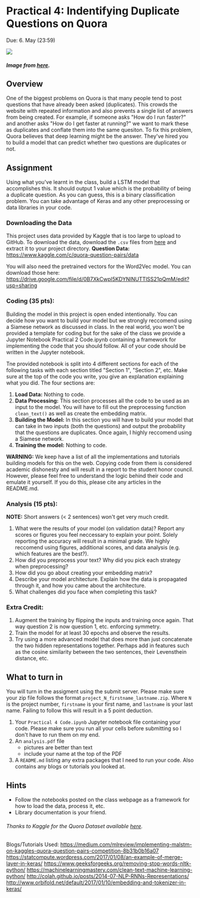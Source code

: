 # Practical 4: Indentifying Duplicate Questions on Quora

Due: 6. May (23:59)

![](https://qph.fs.quoracdn.net/main-qimg-3f50dc82e91955847fbb07c169b4ff61)
##### Image from [here](https://www.quora.com/How-should-Quora-handle-duplicate-answers).

## Overview
One of the biggest problems on Quora is that many people tend to post questions that have already been asked (duplicates). This crowds the website with repeated information and also prevents a single list of answers from being created. For example, if someone asks "How do I run faster?" and another asks "How do I get faster at running?" we want to mark these as duplicates and conflate them into the same quesiton. To fix this problem, Quora believes that deep learning might be the answer. They've hired you to build a model that can predict whether two questions are duplicates or not.

## Assignment
Using what you've learnt in the class, build a LSTM model that accomplishes this. It should output 1 value which is the probability of being a duplicate question. As you can guess, this is a binary classification problem. You can take advantage of Keras and any other preprocessing or data libraries in your code.

### Downloading the Data
This project uses data provided by Kaggle that is too large to upload to GitHub. To download the data, download the `.csv` files from [here](https://www.kaggle.com/c/quora-question-pairs/data) and extract it to your project directory.
**Question Data:** https://www.kaggle.com/c/quora-question-pairs/data

You will also need the pretrained vectors for the Word2Vec model. You can download those here: https://drive.google.com/file/d/0B7XkCwpI5KDYNlNUTTlSS21pQmM/edit?usp=sharing

### Coding (35 pts):
Building the model in this project is open ended intentionally. You can decide how you want to build your model but we strongly reccomend using a Siamese network as discussed in class. In the real world, you won't be provided a template for coding but for the sake of the class we provide a Jupyter Notebook Practical 2 Code.ipynb containing a framework for implementing the code that you should follow. All of your code should be written in the Jupyter notebook.

Tne provided notebook is split into 4 different sections for each of the following tasks with each section titled "Section 1", "Section 2", etc. Make sure at the top of the code you write, you give an explanation explaining what you did. The four sections are:
1. **Load Data:** Nothing to code.
2. **Data Processing:** This section processes all the code to be used as an input to the model. You will have to fill out the preprocessing function `clean_text()` as well as create the embedding matrix.
3. **Building the Model:** In this section you will have to build your model that can take in two inputs (both the questions) and output the probability that the questions are duplicates. Once again, I highly reccomend using a Siamese network.
4. **Training the model:** Nothing to code.

**WARNING:** We keep have a list of all the implementations and tutorials building models for this on the web. Copying code from them is considered academic dishonesty and will result in a report to the student honor council. However, please feel free to understand the logic behind their code and emulate it yourself. If you do this, please cite any articles in the README.md.

### Analysis (15 pts):
**NOTE:** Short answers (< 2 sentences) won't get very much credit.
1. What were the results of your model (on validation data)? Report any scores or figures you feel neccessary to explain your point. Solely reporting the accuracy will result in a minimal grade. We highly reccomend using figures, additional scores, and data analysis (e.g. which features are the best?).
2. How did you preprocess your text? Why did you pick each strategy when preprocessing?
3. How did you go about creating your embedding matrix?
4. Describe your model architecture. Explain how the data is propagated through it, and how you came about the architecture.
5. What challenges did you face when completing this task?


### Extra Credit:
1. Augment the training by flipping the inputs and training once again. That way question 2 is now question 1, etc. enforcing symmetry.
2. Train the model for at least 30 epochs and observe the results.
2. Try using a more advanced model that does more than just concatenate the two hidden representations together. Perhaps add in features such as the cosine similarity between the two sentences, their Levensthein distance, etc.

## What to turn in
You will turn in the assigment using the submit server. Please make sure your zip file follows the format `project_N_firstname_lastname.zip`. Where `N` is the project number, `firstname` is your first name, and `lastname` is your last name. Failing to follow this will result in a 5 point deduction.

1. Your `Practical 4 Code.ipynb` Jupyter notebook file containing your code. Please make sure you run all your cells before submitting so I don't have to run them on my end.
2. An `analysis.pdf` file
    - pictures are better than text
    - include your name at the top of the PDF
3. A `README.md` listing any extra packages that I need to run your code. Also contains any blogs or tutorials you looked at.


## Hints
* Follow the notebooks posted on the class webpage as a framework for how to load the data, process it, etc.
* Library documentation is your friend.

###### Thanks to Kaggle for the Quora Dataset available <a href="https://www.kaggle.com/c/quora-question-pairs/data">here</a>.

Blogs/Tutorials Used:
https://medium.com/mlreview/implementing-malstm-on-kaggles-quora-question-pairs-competition-8b31b0b16a07
https://statcompute.wordpress.com/2017/01/08/an-example-of-merge-layer-in-keras/
https://www.geeksforgeeks.org/removing-stop-words-nltk-python/
https://machinelearningmastery.com/clean-text-machine-learning-python/
http://colah.github.io/posts/2014-07-NLP-RNNs-Representations/
http://www.orbifold.net/default/2017/01/10/embedding-and-tokenizer-in-keras/
